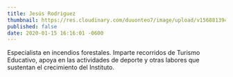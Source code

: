```yaml
---
title: Jesús Rodriguez
thumbnail: https://res.cloudinary.com/duuonteo7/image/upload/v1568813940/Profesores%20Instituto/Jesus.jpg
published: false
date: 2020-01-15 16:16:01 -0600
---
```


Especialista en incendios forestales. Imparte recorridos de Turismo Educativo, apoya en las actividades de deporte y otras labores que sustentan el crecimiento del Instituto.
